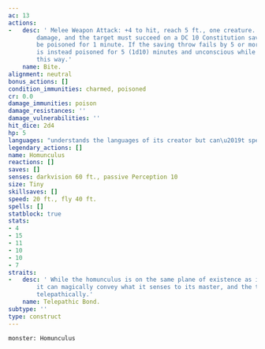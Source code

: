 ```yaml
---
ac: 13
actions:
-   desc: ' Melee Weapon Attack: +4 to hit, reach 5 ft., one creature. Hit: 1 piercing
        damage, and the target must succeed on a DC 10 Constitution saving throw or
        be poisoned for 1 minute. If the saving throw fails by 5 or more, the target
        is instead poisoned for 5 (1d10) minutes and unconscious while poisoned in
        this way.'
    name: Bite.
alignment: neutral
bonus_actions: []
condition_immunities: charmed, poisoned
cr: 0.0
damage_immunities: poison
damage_resistances: ''
damage_vulnerabilities: ''
hit_dice: 2d4
hp: 5
languages: "understands the languages of its creator but can\u2019t speak"
legendary_actions: []
name: Homunculus
reactions: []
saves: []
senses: darkvision 60 ft., passive Perception 10
size: Tiny
skillsaves: []
speed: 20 ft., fly 40 ft.
spells: []
statblock: true
stats:
- 4
- 15
- 11
- 10
- 10
- 7
straits:
-   desc: ' While the homunculus is on the same plane of existence as its master,
        it can magically convey what it senses to its master, and the two can communicate
        telepathically.'
    name: Telepathic Bond.
subtype: ''
type: construct
---
```

```statblock
monster: Homunculus
```